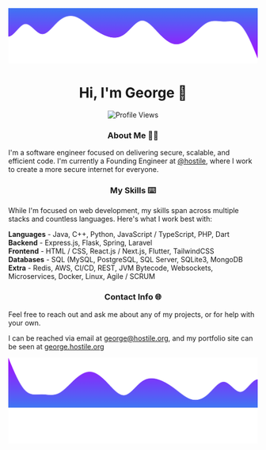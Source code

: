 <img src="./wave-top.png">

<h1 align="center">Hi, I'm George 👋</h1>

<p align="center">
    <img src="https://komarev.com/ghpvc/?username=george" alt="Profile Views">
</p>

<h3 align="center"> About Me 🧑🏻 </h3>

I'm a software engineer focused on delivering secure, scalable, and
efficient code. I'm currently a Founding Engineer at 
<a href="https://github.com/hostile">@hostile</a>, where I 
work to create a more secure internet for everyone.

<h3 align="center">My Skills ⌨️</h3>

<p align="center">

While I'm focused on web development, my skills span across
multiple stacks and countless languages. Here's what I work best with:

**Languages** - Java, C++, Python, JavaScript / TypeScript, PHP, Dart
<br/>
**Backend** - Express.js, Flask, Spring, Laravel
<br/>
**Frontend** - HTML / CSS, React.js / Next.js, Flutter, TailwindCSS
<br/>
**Databases** - SQL (MySQL, PostgreSQL, SQL Server, SQLite3, MongoDB
<br/>
**Extra** - Redis, AWS, CI/CD, REST, JVM Bytecode, Websockets, Microservices,
Docker, Linux, Agile / SCRUM

</p>

<h3 align="center">Contact Info 🌐 </h3>

Feel free to reach out and ask me about any of my projects, or for
help with your own.

I can be reached via email at <a href="mailto:george@hostile.org">george@hostile.org</a>, and
my portfolio site can be seen at <a href="https://george.hostile.org">george.hostile.org</a>

<img src="./wave-bottom.png">
